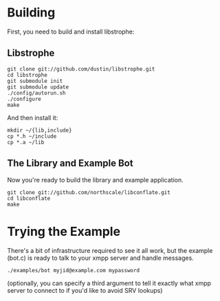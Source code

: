 # Building

First, you need to build and install libstrophe:

## Libstrophe

    git clone git://github.com/dustin/libstrophe.git
    cd libstrophe
    git submodule init
    git submodule update
    ./config/autorun.sh
    ./configure
    make

And then install it:

    mkdir ~/{lib,include}
    cp *.h ~/include
    cp *.a ~/lib

## The Library and Example Bot

Now you're ready to build the library and example application.

    git clone git://github.com/northscale/libconflate.git
    cd libconflate
    make

# Trying the Example

There's a bit of infrastructure required to see it all work, but the
example (bot.c) is ready to talk to your xmpp server and handle
messages.

    ./examples/bot myjid@example.com mypassword

(optionally, you can specify a third argument to tell it exactly what
xmpp server to connect to if you'd like to avoid SRV lookups)
